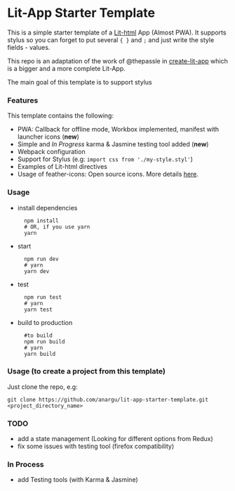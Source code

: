
# Lit-App Starter Template

This is a simple starter template of a [Lit-html](https://github.com/polymer/lit-html) App (Almost PWA). It supports stylus so you can forget to put several `{ }` and `;` and just write the style fields - values.

This repo is an adaptation of the work of @thepassle in [create-lit-app](https://github.com/thepassle/create-lit-app) which is a bigger and a more complete Lit-App.

The main goal of this template is to support stylus

### Features
This template contains the following:

- PWA: Callback for offline mode, Workbox implemented, manifest with launcher icons  (**new**)
- Simple and *In Progress* karma & Jasmine testing tool added (**new**)
- Webpack configuration
- Support for Stylus (e.g: `import css from './my-style.styl'`)
- Examples of Lit-html directives
- Usage of feather-icons: Open source icons. More details [here](https://github.com/feathericons/feather).


### Usage

- install dependencies

        npm install
        # OR, if you use yarn
        yarn

- start

        npm run dev
        # yarn
        yarn dev

- test

        npm run test
        # yarn
        yarn test

- build to production

        #to build
        npm run build
        # yarn
        yarn build

### Usage (to create a project from this template)

Just clone the repo, e.g:

    git clone https://github.com/anargu/lit-app-starter-template.git <project_directory_name>

### TODO

- add a state management (Looking for different options from Redux)
- fix some issues with testing tool (firefox compatibility)

### In Process

- add Testing tools (with Karma & Jasmine)

